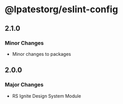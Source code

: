 # @lpatestorg/eslint-config

## 2.1.0

### Minor Changes

- Minor changes to packages

## 2.0.0

### Major Changes

- RS Ignite Design System Module
